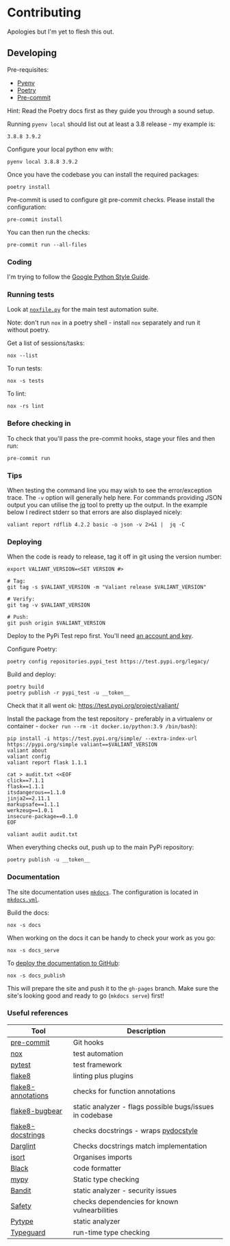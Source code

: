 # Contributing

Apologies but I'm yet to flesh this out.

## Developing

Pre-requisites:

- [Pyenv](https://github.com/pyenv/pyenv)
- [Poetry](https://python-poetry.org/)
- [Pre-commit](https://pre-commit.com/)

Hint: Read the Poetry docs first as they guide you through a sound setup.

Running `pyenv local` should list out at least a 3.8 release - my example is:

    3.8.8 3.9.2

Configure your local python env with:

    pyenv local 3.8.8 3.9.2

Once you have the codebase you can install the required packages:

    poetry install

Pre-commit is used to configure git pre-commit checks.
Please install the configuration:

    pre-commit install

You can then run the checks:

    pre-commit run --all-files

### Coding

I'm trying to follow the [Google Python Style Guide](https://google.github.io/styleguide/pyguide.html).

### Running tests

Look at [`noxfile.py`](noxfile.py) for the main test automation suite.

Note: don't run `nox` in a poetry shell - install `nox` separately and run it without poetry.

Get a list of sessions/tasks:

    nox --list

To run tests:

    nox -s tests

To lint:

    nox -rs lint


### Before checking in

To check that you'll pass the pre-commit hooks, stage your files and then run:

    pre-commit run

### Tips

When testing the command line you may wish to see the error/exception trace.
The `-v` option will generally help here. For commands providing JSON output
you can utilise the [jq](https://stedolan.github.io/jq/) tool to pretty up the output.
In the example below I redirect stderr so that errors are also displayed nicely:

    valiant report rdflib 4.2.2 basic -o json -v 2>&1 |  jq -C

### Deploying

When the code is ready to release, tag it off in git using the version number:

    export VALIANT_VERSION=<SET VERSION #>

    # Tag:
    git tag -s $VALIANT_VERSION -m "Valiant release $VALIANT_VERSION"

    # Verify:
    git tag -v $VALIANT_VERSION

    # Push:
    git push origin $VALIANT_VERSION

Deploy to the PyPi Test repo first. You'll need
[an account and key](https://packaging.python.org/tutorials/packaging-projects/#uploading-the-distribution-archives).

Configure Poetry:

    poetry config repositories.pypi_test https://test.pypi.org/legacy/

Build and deploy:

    poetry build
    poetry publish -r pypi_test -u __token__

Check that it all went ok: https://test.pypi.org/project/valiant/

Install the package from the test repository -
preferably in a virtualenv or container - `docker run --rm -it docker.io/python:3.9 /bin/bash`):

    pip install -i https://test.pypi.org/simple/ --extra-index-url https://pypi.org/simple valiant==$VALIANT_VERSION
    valiant about
    valiant config
    valiant report flask 1.1.1

    cat > audit.txt <<EOF
    click==7.1.1
    flask==1.1.1
    itsdangerous==1.1.0
    jinja2==2.11.1
    markupsafe==1.1.1
    werkzeug==1.0.1
    insecure-package==0.1.0
    EOF

    valiant audit audit.txt

When everything checks out, push up to the main PyPi repository:

    poetry publish -u __token__

### Documentation

The site documentation uses [`mkdocs`](https://www.mkdocs.org/).
The configuration is located in [`mkdocs.yml`](mkdocs.yml).

Build the docs:

    nox -s docs

When working on the docs it can be handy to check your work as
you go:

    nox -s docs_serve

To [deploy the documentation to GitHub](https://www.mkdocs.org/user-guide/deploying-your-docs/):

    nox -s docs_publish

This will prepare the site and push it to the `gh-pages` branch. Make sure the site's
looking good and ready to go (`mkdocs serve`) first!

### Useful references

| Tool | Description |
| ---- | ----------- |
| [pre-commit](https://pre-commit.com/) | Git hooks |
| [nox](https://nox.thea.codes/en/stable/index.html) | test automation |
| [pytest](https://docs.pytest.org/en/latest/) | test framework |
| [flake8](http://flake8.pycqa.org/en/latest/index.html) | linting plus plugins |
| [flake8-annotations](https://github.com/python-discord/flake8-annotations) | checks for function annotations |
| [flake8-bugbear](https://github.com/PyCQA/flake8-bugbear) | static analyzer - flags possible bugs/issues in codebase |
| [flake8-docstrings](https://gitlab.com/pycqa/flake8-docstrings) | checks docstrings - wraps [pydocstyle](https://github.com/pycqa/pydocstyle) |
| [Darglint](https://github.com/terrencepreilly/darglint) | Checks docstrings match implementation |
| [isort](https://timothycrosley.github.io/isort/) | Organises imports |
| [Black](https://black.readthedocs.io/en/stable/) | code formatter |
| [mypy](http://mypy-lang.org/) | Static type checking |
| [Bandit](https://bandit.readthedocs.io/en/latest/) | static analyzer - security issues |
| [Safety](https://pyup.io/safety/) | checks dependencies for known vulnearbilities |
| [Pytype](https://google.github.io/pytype/) | static analyzer |
| [Typeguard](https://typeguard.readthedocs.io/en/latest/) | run-time type checking |
